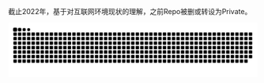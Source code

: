 
<!--

**miaobingyi/miaobingyi** is a ✨ _special_ ✨ repository because its `README.md` (this file) appears on your GitHub profile.

Here are some ideas to get you started:

- 🔭 I’m currently working on ...
- 🌱 I’m currently learning ...
- 👯 I’m looking to collaborate on ...
- 🤔 I’m looking for help with ...
- 💬 Ask me about ...
- 📫 How to reach me: ...
- 😄 Pronouns: ...
- ⚡ Fun fact: ...
-->

截止2022年，基于对互联网环境现状的理解，之前Repo被删或转设为Private。



<p align="center">
  <img src="https://github.com/miaobingyi/miaobingyi/raw/output/github-contribution-grid-snake.svg" alt="snake"></center>
</p>





